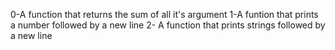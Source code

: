 0-A function that returns the sum of all it's argument
1-A funtion that prints a number followed by a new line
2- A function that prints strings followed by a new line
